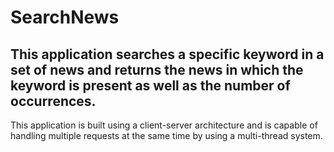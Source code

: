 # SearchNews

## This application searches a specific keyword in a set of news and returns the news in which the keyword is present as well as the number of occurrences.
This application is built using a client-server architecture and is capable of handling multiple requests at the same time by using a multi-thread system. 
